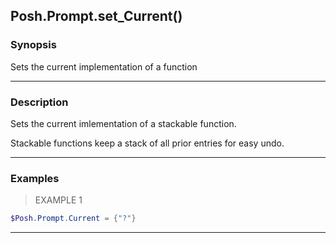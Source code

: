 Posh.Prompt.set_Current()
-------------------------




### Synopsis
Sets the current implementation of a function



---


### Description

Sets the current imlementation of a stackable function.

Stackable functions keep a stack of all prior entries for easy undo.



---


### Examples
> EXAMPLE 1

```PowerShell
$Posh.Prompt.Current = {"?"}
```


---
